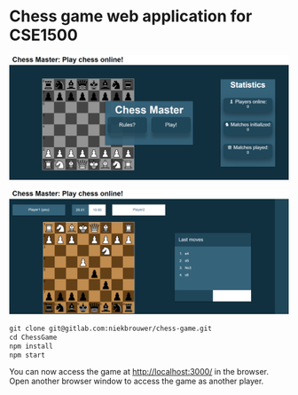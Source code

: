 # Chess game web application for CSE1500

![splashscreen screenshot](splashscreen.png)

![Game screenshot](gamescreen.png)

```console
git clone git@gitlab.com:niekbrouwer/chess-game.git
cd ChessGame
npm install
npm start
```

You can now access the game at [http://localhost:3000/](http://localhost:3000/) in the browser. Open another browser window to access the game as another player.
